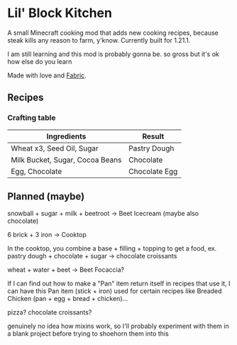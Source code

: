 # Lil' Block Kitchen

A small Minecraft cooking mod that adds new cooking recipes, because steak kills any reason to farm, y'know. Currently built for 1.21.1.

I am still learning and this mod is probably gonna be. so gross but it's ok how else do you learn

Made with love and [Fabric](https://fabricmc.net/wiki/tutorial:start).

## Recipes

### Crafting table

| Ingredients | Result |
| --- | --- |
| Wheat x3, Seed Oil, Sugar | Pastry Dough |
| Milk Bucket, Sugar, Cocoa Beans | Chocolate |
| Egg, Chocolate | Chocolate Egg |

## Planned (maybe)

snowball + sugar + milk + beetroot -> Beet Icecream (maybe also chocolate)

6 brick + 3 iron -> Cooktop

In the cooktop, you combine a base + filling + topping to get a food, ex. pastry dough + chocolate + sugar -> chocolate croissants

wheat + water + beet -> Beet Focaccia?

If I can find out how to make a "Pan" item return itself in recipes that use it, I can have this Pan item (stick + iron) used for certain recipes like Breaded Chicken (pan + egg + bread + chicken)...

pizza? chocolate croissants?

genuinely no idea how mixins work, so I'll probably experiment with them in a blank project before trying to shoehorn them into this
